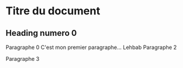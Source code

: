# Titre du document

## Heading numero 0

Paragraphe 0
C'est mon premier paragraphe... Lehbab
Paragraphe 2

Paragraphe 3
